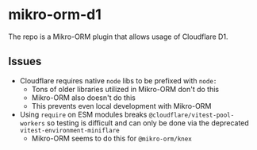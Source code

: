 # mikro-orm-d1

The repo is a Mikro-ORM plugin that allows usage of Cloudflare D1.

## Issues

- Cloudflare requires native `node` libs to be prefixed with `node:`
  - Tons of older libraries utilized in Mikro-ORM don't do this
  - Mikro-ORM also doesn't do this
  - This prevents even local development with Mikro-ORM
- Using `require` on ESM modules breaks `@cloudflare/vitest-pool-workers` so testing is difficult and can only be done via the deprecated `vitest-environment-miniflare`
  - Mikro-ORM seems to do this for `@mikro-orm/knex`

